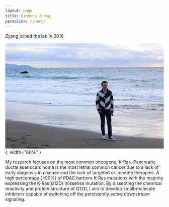 ```yaml
---
layout: page
title: Qinheng Zheng
permalink: /zheng/
---
```

Zyang joined the lab in 2016.

![zhang pic](../img/zheng.jpg){: width="60%" }



My research focuses on the most common oncogene, K-Ras. Pancreatic ductal adenocarcinoma is the most lethal common cancer due to a lack of early diagnosis in disease and the lack of targeted or immune therapies. A high percentage (>90%) of PDAC harbors K-Ras mutations with the majority expressing the K-Ras(G12D) missense mutation. By dissecting the chemical reactivity and protein structure of G12D, I aim to develop small-molecule inhibitors capable of switching off the persistently active downstream signaling.
